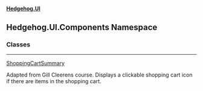 #### [Hedgehog.UI](index.md 'index')
## Hedgehog.UI.Components Namespace
### Classes

***
[ShoppingCartSummary](Hedgehog_UI_Components_ShoppingCartSummary.md 'Hedgehog.UI.Components.ShoppingCartSummary')

Adapted from Gill Cleerens course. Displays a clickable shopping cart icon if there are items in the shopping cart.  
